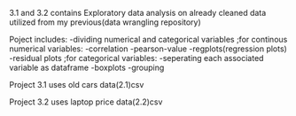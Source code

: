 3.1 and 3.2 contains Exploratory data analysis on already cleaned data utilized from my previous(data wrangling repository)

Poject includes:
-dividing numerical and categorical variables
;for continous numerical variables:
  -correlation
  -pearson-value
  -regplots(regression plots)
  -residual plots
;for categorical variables:
  -seperating each associated variable as dataframe
  -boxplots
  -grouping

  
Project 3.1 uses old cars data(2.1)csv

Project 3.2 uses laptop price data(2.2)csv
  
